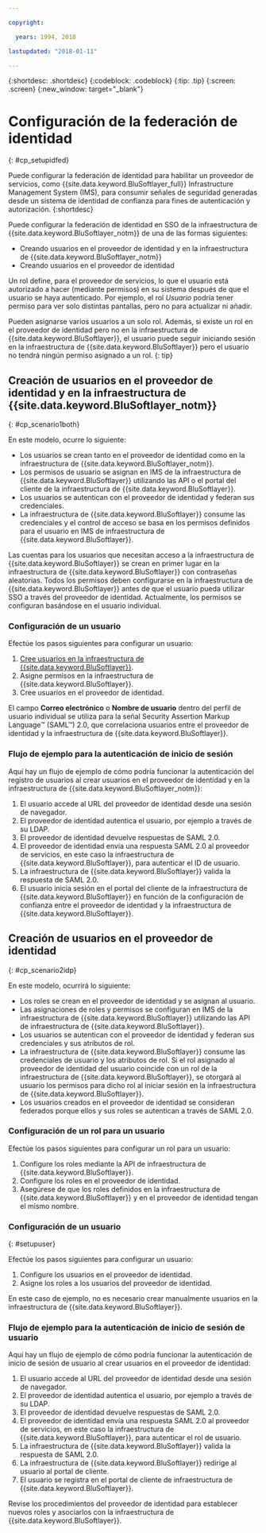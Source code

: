 ```yaml
---

copyright:

  years: 1994, 2018

lastupdated: "2018-01-11"

---
```


{:shortdesc: .shortdesc}
{:codeblock: .codeblock}
{:tip: .tip}
{:screen: .screen}
{:new_window: target="_blank"}

# Configuración de la federación de identidad
{: #cp_setupidfed}

Puede configurar la federación de identidad para habilitar un proveedor de servicios, como {{site.data.keyword.BluSoftlayer_full}} Infrastructure Management System (IMS), para consumir señales de seguridad generadas desde un sistema de identidad de confianza para fines de autenticación y autorización.
{:shortdesc}

Puede configurar la federación de identidad en SSO de la infraestructura de {{site.data.keyword.BluSoftlayer_notm}} de una de las formas siguientes:
* Creando usuarios en el proveedor de identidad y en la infraestructura de {{site.data.keyword.BluSoftlayer_notm}}
* Creando usuarios en el proveedor de identidad

Un rol define, para el proveedor de servicios, lo que el usuario está autorizado a hacer (mediante permisos) en su sistema después de que el usuario se haya autenticado. Por ejemplo, el rol *Usuario* podría tener permiso para ver solo distintas pantallas, pero no para actualizar ni añadir.

Pueden asignarse varios usuarios a un solo rol. Además, si existe un rol en el proveedor de identidad pero no en la infraestructura de {{site.data.keyword.BluSoftlayer}}, el usuario puede seguir iniciando sesión en la infraestructura de {{site.data.keyword.BluSoftlayer}} pero el usuario no tendrá ningún permiso asignado a un rol.
{: tip}


## Creación de usuarios en el proveedor de identidad y en la infraestructura de {{site.data.keyword.BluSoftlayer_notm}}
{: #cp_scenario1both}

En este modelo, ocurre lo siguiente:
* Los usuarios se crean tanto en el proveedor de identidad como en la infraestructura de {{site.data.keyword.BluSoftlayer_notm}}.
* Los permisos de usuario se asignan en IMS de la infraestructura de {{site.data.keyword.BluSoftlayer}} utilizando las API o el portal del cliente de la infraestructura de {{site.data.keyword.BluSoftlayer}}.
* Los usuarios se autentican con el proveedor de identidad y federan sus credenciales.
* La infraestructura de {{site.data.keyword.BluSoftlayer}} consume las credenciales y el control de acceso se basa en los permisos definidos para el usuario en IMS de infraestructura de {{site.data.keyword.BluSoftlayer}}.

Las cuentas para los usuarios que necesitan acceso a la infraestructura de {{site.data.keyword.BluSoftlayer}} se crean en primer lugar en la infraestructura de {{site.data.keyword.BluSoftlayer}} con contraseñas aleatorias. Todos los permisos deben configurarse en la infraestructura de {{site.data.keyword.BluSoftlayer}} antes de que el usuario pueda utilizar SSO a través del proveedor de identidad. Actualmente, los permisos se configuran basándose en el usuario individual.

### Configuración de un usuario
Efectúe los pasos siguientes para configurar un usuario:

1. [Cree usuarios en la infraestructura de {{site.data.keyword.BluSoftlayer}}](/docs/customer-portal/cpmanacctadduser.html#customerportal_addusertocpacct).
2. Asigne permisos en la infraestructura de {{site.data.keyword.BluSoftlayer}}.
3. Cree usuarios en el proveedor de identidad.

El campo **Correo electrónico** o **Nombre de usuario** dentro del perfil de usuario individual se utiliza para la señal Security Assertion Markup Language&trade; (SAML&trade;) 2.0, que correlaciona usuarios entre el proveedor de identidad y la infraestructura de {{site.data.keyword.BluSoftlayer}}.

### Flujo de ejemplo para la autenticación de inicio de sesión
Aquí hay un flujo de ejemplo de cómo podría funcionar la autenticación del registro de usuarios al crear usuarios en el proveedor de identidad y en la infraestructura de {{site.data.keyword.BluSoftlayer_notm}}:
1. El usuario accede al URL del proveedor de identidad desde una sesión de navegador.
2. El proveedor de identidad autentica el usuario, por ejemplo a través de su LDAP.
3. El proveedor de identidad devuelve respuestas de SAML 2.0.
4. El proveedor de identidad envía una respuesta SAML 2.0 al proveedor de servicios, en este caso la infraestructura de {{site.data.keyword.BluSoftlayer}}, para autenticar el ID de usuario.
5. La infraestructura de {{site.data.keyword.BluSoftlayer}} valida la respuesta de SAML 2.0.
6. El usuario inicia sesión en el portal del cliente de la infraestructura de {{site.data.keyword.BluSoftlayer}} en función de la configuración de confianza entre el proveedor de identidad y la infraestructura de {{site.data.keyword.BluSoftlayer}}.


## Creación de usuarios en el proveedor de identidad
{: #cp_scenario2idp}

En este modelo, ocurrirá lo siguiente:
* Los roles se crean en el proveedor de identidad y se asignan al usuario.
* Las asignaciones de roles y permisos se configuran en IMS de la infraestructura de {{site.data.keyword.BluSoftlayer}} utilizando las API de infraestructura de {{site.data.keyword.BluSoftlayer}}.
* Los usuarios se autentican con el proveedor de identidad y federan sus credenciales y sus atributos de rol.
* La infraestructura de {{site.data.keyword.BluSoftlayer}} consume las credenciales de usuario y los atributos de rol. Si el rol asignado al proveedor de identidad del usuario coincide con un rol de la infraestructura de {{site.data.keyword.BluSoftlayer}}, se otorgará al usuario los permisos para dicho rol al iniciar sesión en la infraestructura de {{site.data.keyword.BluSoftlayer}}.
* Los usuarios creados en el proveedor de identidad se consideran federados porque ellos y sus roles se autentican a través de SAML 2.0.

### Configuración de un rol para un usuario
Efectúe los pasos siguientes para configurar un rol para un usuario:

1. Configure los roles mediante la API de infraestructura de {{site.data.keyword.BluSoftlayer}}.
2. Configure los roles en el proveedor de identidad.
3. Asegúrese de que los roles definidos en la infraestructura de {{site.data.keyword.BluSoftlayer}} y en el proveedor de identidad tengan el mismo nombre.

### Configuración de un usuario
{: #setupuser}

Efectúe los pasos siguientes para configurar un usuario:

1. Configure los usuarios en el proveedor de identidad.
2. Asigne los roles a los usuarios del proveedor de identidad.

En este caso de ejemplo, no es necesario crear manualmente usuarios en la infraestructura de {{site.data.keyword.BluSoftlayer}}.

### Flujo de ejemplo para la autenticación de inicio de sesión de usuario
Aquí hay un flujo de ejemplo de cómo podría funcionar la autenticación de inicio de sesión de usuario al crear usuarios en el proveedor de identidad:
1. El usuario accede al URL del proveedor de identidad desde una sesión de navegador.
2. El proveedor de identidad autentica el usuario, por ejemplo a través de su LDAP.
3. El proveedor de identidad devuelve respuestas de SAML 2.0.
4. El proveedor de identidad envía una respuesta SAML 2.0 al proveedor de servicios, en este caso la infraestructura de {{site.data.keyword.BluSoftlayer}}, para autenticar el rol de usuario.
5. La infraestructura de {{site.data.keyword.BluSoftlayer}} valida la respuesta de SAML 2.0.
6. La infraestructura de {{site.data.keyword.BluSoftlayer}} redirige al usuario al portal de cliente.
7. El usuario se registra en el portal de cliente de infraestructura de {{site.data.keyword.BluSoftlayer}}.

Revise los procedimientos del proveedor de identidad para establecer nuevos roles y asociarlos con la infraestructura de {{site.data.keyword.BluSoftlayer}}.
